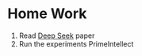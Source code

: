# Home Work

1. Read [Deep Seek](https://arxiv.org/pdf/2412.19437) paper
2. Run the experiments PrimeIntellect